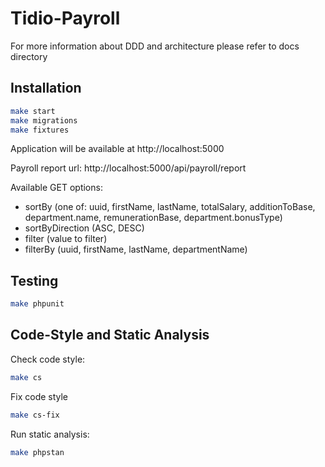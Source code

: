 

# Tidio-Payroll

For more information about DDD and architecture please refer to docs directory

## Installation

```bash
make start
make migrations
make fixtures
```

Application will be available at http://localhost:5000

Payroll report url: http://localhost:5000/api/payroll/report

Available GET options:

- sortBy (one of: uuid,
  firstName,
  lastName,
  totalSalary,
  additionToBase,
  department.name,
  remunerationBase,
  department.bonusType)
- sortByDirection (ASC, DESC)
- filter (value to filter)
- filterBy (uuid, firstName, lastName, departmentName)



## Testing

```bash
make phpunit
```

## Code-Style and Static Analysis

Check code style:
```bash
make cs
```

Fix code style
```bash
make cs-fix
```

Run static analysis:
```bash
make phpstan
```
